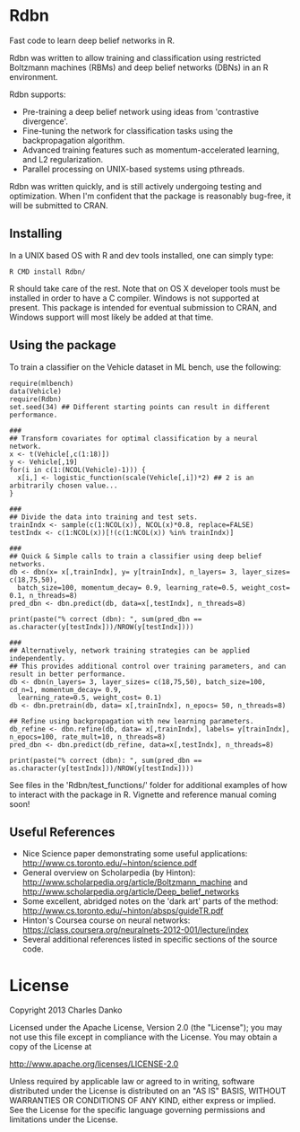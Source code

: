 Rdbn
====
Fast code to learn deep belief networks in R.

Rdbn was written to allow training and classification using restricted Boltzmann machines (RBMs) and deep belief networks (DBNs) in an R environment.  

Rdbn supports:
* Pre-training a deep belief network using ideas from 'contrastive divergence'.
* Fine-tuning the network for classification tasks using the backpropagation algorithm.
* Advanced training features such as momentum-accelerated learning, and L2 regularization.
* Parallel processing on UNIX-based systems using pthreads.

Rdbn was written quickly, and is still actively undergoing testing and optimization.  When I'm confident that the package is reasonably bug-free, it will be submitted to CRAN.

Installing
----------
In a UNIX based OS with R and dev tools installed, one can simply type: 

    R CMD install Rdbn/

R should take care of the rest.  Note that on OS X developer tools must be installed in order to have a C compiler.  Windows is not supported at present.  This package is intended for eventual submission to CRAN, and Windows support will most likely be added at that time.


Using the package
-----------------
To train a classifier on the Vehicle dataset in ML bench, use the following:

    require(mlbench)
    data(Vehicle)
    require(Rdbn)
    set.seed(34) ## Different starting points can result in different performance.

    ###
    ## Transform covariates for optimal classification by a neural network.
    x <- t(Vehicle[,c(1:18)])
    y <- Vehicle[,19]
    for(i in c(1:(NCOL(Vehicle)-1))) {
      x[i,] <- logistic_function(scale(Vehicle[,i])*2) ## 2 is an arbitrarily chosen value... 
    }

    ###
    ## Divide the data into training and test sets.
    trainIndx <- sample(c(1:NCOL(x)), NCOL(x)*0.8, replace=FALSE)
    testIndx <- c(1:NCOL(x))[!(c(1:NCOL(x)) %in% trainIndx)]

    ###
    ## Quick & Simple calls to train a classifier using deep belief networks.
    db <- dbn(x= x[,trainIndx], y= y[trainIndx], n_layers= 3, layer_sizes= c(18,75,50), 
      batch_size=100, momentum_decay= 0.9, learning_rate=0.5, weight_cost= 0.1, n_threads=8)
    pred_dbn <- dbn.predict(db, data=x[,testIndx], n_threads=8)

    print(paste("% correct (dbn): ", sum(pred_dbn == as.character(y[testIndx]))/NROW(y[testIndx])))

    ###
    ## Alternatively, network training strategies can be applied independently.  
    ## This provides additional control over training parameters, and can result in better performance.
    db <- dbn(n_layers= 3, layer_sizes= c(18,75,50), batch_size=100, cd_n=1, momentum_decay= 0.9, 
      learning_rate=0.5, weight_cost= 0.1)
    db <- dbn.pretrain(db, data= x[,trainIndx], n_epocs= 50, n_threads=8)

    ## Refine using backpropagation with new learning parameters.
    db_refine <- dbn.refine(db, data= x[,trainIndx], labels= y[trainIndx], n_epocs=100, rate_mult=10, n_threads=8)
    pred_dbn <- dbn.predict(db_refine, data=x[,testIndx], n_threads=8)

    print(paste("% correct (dbn): ", sum(pred_dbn == as.character(y[testIndx]))/NROW(y[testIndx])))

See files in the 'Rdbn/test_functions/' folder for additional examples of how to interact with the package in R.  Vignette and reference manual coming soon!



Useful References
-----------------
* Nice Science paper demonstrating some useful applications: http://www.cs.toronto.edu/~hinton/science.pdf
* General overview on Scholarpedia (by Hinton): http://www.scholarpedia.org/article/Boltzmann_machine and http://www.scholarpedia.org/article/Deep_belief_networks
* Some excellent, abridged notes on the 'dark art' parts of the method: http://www.cs.toronto.edu/~hinton/absps/guideTR.pdf
* Hinton's Coursea course on neural networks: https://class.coursera.org/neuralnets-2012-001/lecture/index
* Several additional references listed in specific sections of the source code.

License
=======

Copyright 2013 Charles Danko

Licensed under the Apache License, Version 2.0 (the "License");
you may not use this file except in compliance with the License.
You may obtain a copy of the License at
 
   http://www.apache.org/licenses/LICENSE-2.0

Unless required by applicable law or agreed to in writing, software
distributed under the License is distributed on an "AS IS" BASIS,
WITHOUT WARRANTIES OR CONDITIONS OF ANY KIND, either express or implied.
See the License for the specific language governing permissions and
limitations under the License.
